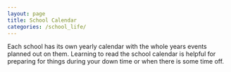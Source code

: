 ```yaml
---
layout: page
title: School Calendar
categories: /school_life/
---
```


Each school has its own yearly calendar with the whole years events planned out on them. Learning to read the school calendar is helpful for preparing for things during your down time or when there is some time off. 